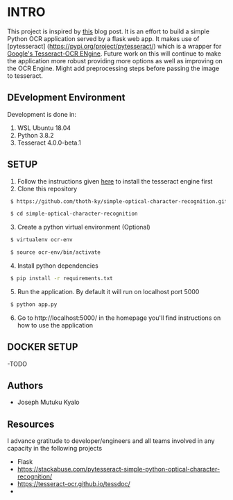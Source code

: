 # INTRO

This project is inspired by [this](https://stackabuse.com/pytesseract-simple-python-optical-character-recognition/) blog post.
It is an effort to build a simple Python OCR application served by a flask web app. It makes use of [pytesseract] (https://pypi.org/project/pytesseract/) which is a wrapper
for [Google's Tesseract-OCR ENgine](https://github.com/tesseract-ocr/tesseract). Future work on this will continue to make the application more robust providing more options as well as
improving on the OCR Engine. Might add preprocessing steps before passing the image to tesseract.

## DEvelopment Environment

Development is done in:
1. WSL Ubuntu 18.04
2. Python 3.8.2
3. Tesseract 4.0.0-beta.1

## SETUP

1. Follow the instructions given [here](https://github.com/tesseract-ocr/tesseract/wiki#installation) to install the tesseract engine first
2. Clone this repository 
  ```bash
   $ https://github.com/thoth-ky/simple-optical-character-recognition.git
  ```

  ```bash
   $ cd simple-optical-character-recognition
  ```

3. Create a python virtual environment (Optional)
  ```bash
   $ virtualenv ocr-env
  ```
  ```bash
   $ source ocr-env/bin/activate
  ```
4. Install python dependencies
  ```bash
   $ pip install -r requirements.txt
  ```
5. Run the application. By default it will run on localhost port 5000
  ```bash
   $ python app.py
  ```
6. Go to http://localhost:5000/ in the homepage you'll find instructions on how to use the application

## DOCKER SETUP

-TODO

## Authors
 - Joseph Mutuku Kyalo

## Resources

I advance gratitude to developer/engineers and all teams involved in any capacity in the following projects
- Flask
- https://stackabuse.com/pytesseract-simple-python-optical-character-recognition/
- https://tesseract-ocr.github.io/tessdoc/
- 

